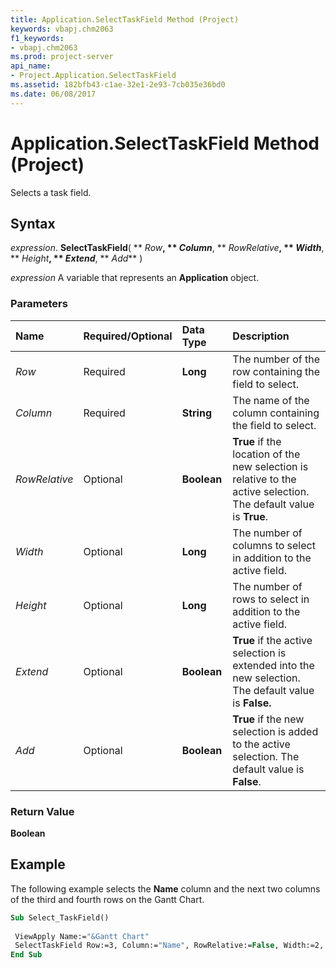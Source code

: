 ```yaml
---
title: Application.SelectTaskField Method (Project)
keywords: vbapj.chm2063
f1_keywords:
- vbapj.chm2063
ms.prod: project-server
api_name:
- Project.Application.SelectTaskField
ms.assetid: 182bfb43-c1ae-32e1-2e93-7cb035e36bd0
ms.date: 06/08/2017
---
```



# Application.SelectTaskField Method (Project)

Selects a task field.


## Syntax

 _expression_. **SelectTaskField**( ** _Row_**, ** _Column_**, ** _RowRelative_**, ** _Width_**, ** _Height_**, ** _Extend_**, ** _Add_** )

 _expression_ A variable that represents an **Application** object.


### Parameters



|**Name**|**Required/Optional**|**Data Type**|**Description**|
|:-----|:-----|:-----|:-----|
| _Row_|Required|**Long**|The number of the row containing the field to select.|
| _Column_|Required|**String**|The name of the column containing the field to select.|
| _RowRelative_|Optional|**Boolean**|**True** if the location of the new selection is relative to the active selection. The default value is **True**.|
| _Width_|Optional|**Long**|The number of columns to select in addition to the active field.|
| _Height_|Optional|**Long**|The number of rows to select in addition to the active field.|
| _Extend_|Optional|**Boolean**|**True** if the active selection is extended into the new selection. The default value is **False.**|
| _Add_|Optional|**Boolean**|**True** if the new selection is added to the active selection. The default value is **False**.|

### Return Value

 **Boolean**


## Example

The following example selects the  **Name** column and the next two columns of the third and fourth rows on the Gantt Chart.


```vb
Sub Select_TaskField() 
 
 ViewApply Name:="&Gantt Chart" 
 SelectTaskField Row:=3, Column:="Name", RowRelative:=False, Width:=2, Height:=1 
End Sub
```


